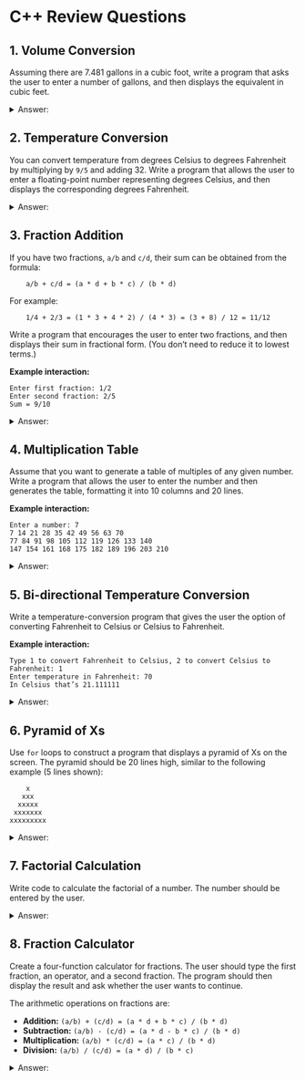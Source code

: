 # C++ Review Questions

## 1. Volume Conversion

Assuming there are 7.481 gallons in a cubic foot, write a program that asks the user to enter a number of gallons, and then displays the equivalent in cubic feet.

<details>
<summary>Answer:</summary>

```cpp
#include <iostream>

using namespace std;

int main() {
    double gallons;

    cout << "Enter the number of gallons: ";
    cin >> gallons;

    cout << "Equivalent in cubic feet: " << gallons * 7.481 << endl;

    return 0;
}
```

</details>

## 2. Temperature Conversion

You can convert temperature from degrees Celsius to degrees Fahrenheit by multiplying by `9/5` and adding 32. Write a program that allows the user to enter a floating-point number representing degrees Celsius, and then displays the corresponding degrees Fahrenheit.
<details>
<summary>Answer:</summary>

```cpp
#include <iostream>

using namespace std;

int main() {
    double celsius;

    cout << "Enter the temperature in Celsius: ";
    cin >> celsius;

    double fahrenheit = (celsius * 9 / 5) + 32;

    cout << "Equivalent in Fahrenheit: " << fahrenheit << endl;
    return 0;
}
```

</details>

## 3. Fraction Addition

If you have two fractions, `a/b` and `c/d`, their sum can be obtained from the formula:

```
    a/b + c/d = (a * d + b * c) / (b * d)
```

For example:

```
    1/4 + 2/3 = (1 * 3 + 4 * 2) / (4 * 3) = (3 + 8) / 12 = 11/12
```

Write a program that encourages the user to enter two fractions, and then displays their sum in fractional form. (You don’t need to reduce it to lowest terms.)

**Example interaction:**

```
Enter first fraction: 1/2
Enter second fraction: 2/5
Sum = 9/10
```

<details>

<summary>Answer:</summary>

```cpp
#include <iostream>

using namespace std;

int main() {
    double a, b, c, d;
    char dummy;

    cout << "Enter first fraction: ";
    cin >> a >> dummy >> b;

    cout << "Enter second fraction: ";
    cin >> c >> dummy >> d;

    double sum = (a * d + b * c) / (b * d);

    cout << "Sum = " << sum << endl;
}
```

</details>

## 4. Multiplication Table

Assume that you want to generate a table of multiples of any given number. Write a program that allows the user to enter the number and then generates the table, formatting it into 10 columns and 20 lines.

**Example interaction:**

```
Enter a number: 7
7 14 21 28 35 42 49 56 63 70
77 84 91 98 105 112 119 126 133 140
147 154 161 168 175 182 189 196 203 210
```

<details>
<summary>Answer:</summary>

```cpp
#include <iostream>

using namespace std;

int main () {
    int number;
    cout << "Enter a number: ";
    cin >> number;

    for (int row = 0; row < 20; row ++) {
        for (int col = 0; col < 10; col ++) {
            int idx = row * 10 + col + 1;

            cout << idx * number << " ";
        }
    }
    return 0;
}
```

</details>

## 5. Bi-directional Temperature Conversion

Write a temperature-conversion program that gives the user the option of converting Fahrenheit to Celsius or Celsius to Fahrenheit.

**Example interaction:**

```
Type 1 to convert Fahrenheit to Celsius, 2 to convert Celsius to Fahrenheit: 1
Enter temperature in Fahrenheit: 70
In Celsius that’s 21.111111
```

<details>
<summary>Answer:</summary>

```cpp
#include <iostream>

using namespace std;

int main() {
  char choice;
  float temperature;
  cout << "Type 1 to convert Fahrenheit to Celsius, 2 to convert Celsius to "
          "Fahrenheit: ";

  cin >> choice;

  if (choice == '1') {
    cout << "Enter temperature in Fahrenheit: ";
    cin >> temperature;
    cout << "In Celsius that’s" << (temperature - 32) * 5.0 / 9;
  } else if (choice == '2') {
    cout << "Enter temperature in Celsius: ";
    cin >> temperature;
    cout << "In Fahrenheit this's " << temperature * 9.0 / 5 + 32;
  } else {
    cout << "Enter valid number\n";
  }

  return 0;
}

```

</details>

## 6. Pyramid of Xs

Use `for` loops to construct a program that displays a pyramid of Xs on the screen. The pyramid should be 20 lines high, similar to the following example (5 lines shown):

```
    x
   xxx
  xxxxx
 xxxxxxx
xxxxxxxxx
```

<details>
<summary>Answer:</summary>

```cpp
#include <iostream>

using namespace std;

void print_char(char ch, int count) {
}

int main() {
  int max_rows = 20;
  for (int row = 0; row < max_rows; row++) {
    // print spaces
    for(int i = 0; i < max_rows - 1 - row; i++) {
      cout << ' ';
    }

    // print x
    for(int i = 0; i < 2 * row + 1; i++) {
      cout << 'x';
    }
    cout << '\n';
  }
  return 0;
}
```

</details>

## 7. Factorial Calculation

Write code to calculate the factorial of a number. The number should be entered by the user.

<details>
<summary>Answer:</summary>

```cpp
#include <iostream>

using namespace std;

int main() {
  int number, factorial = 1;
  cout << "Enter a number: ";
  cin >> number;
  
  while (number != 1) {
    factorial *= number;
    number --;
  }
  cout << "Factorial of your number is " << factorial << '\n';
}
```

</details>

## 8. Fraction Calculator

Create a four-function calculator for fractions. The user should type the first fraction, an operator, and a second fraction. The program should then display the result and ask whether the user wants to continue.

The arithmetic operations on fractions are:

- **Addition:** `(a/b) + (c/d) = (a * d + b * c) / (b * d)`
- **Subtraction:** `(a/b) - (c/d) = (a * d - b * c) / (b * d)`
- **Multiplication:** `(a/b) * (c/d) = (a * c) / (b * d)`
- **Division:** `(a/b) / (c/d) = (a * d) / (b * c)`

<details>
<summary>Answer:</summary>

```cpp
#include <iostream>

using namespace std;

int main() {
  int a, b, c, d, num, den;
  char dummy, op;
  
  cout << "Enter operation: ";
  cin >> a >> dummy >> b >> op >> c >> dummy >> d;

  switch (op) {
    case '+':
      num = a * d + b * c;
      den = b * d;
      break;

    case '-':
      num = a * d - b * c;
      den = b * d;
      break;

    case '*':
      num = a * c;
      den = b * d;
      break;

    case '/':
      num = a * d;
      den = b * c;
      break;

    default:
      cout << "Unsupported operation\n";
  }

  cout << "Result = " << num << '/' << den << '\n';
}
```

</details>
